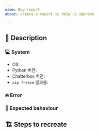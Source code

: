 ```yaml
---
name: Bug report
about: Create a report to help us improve

---
```


## :memo: Description
<!-- 자세한 내용을 적어주세요.-->

### :computer: System
- OS:
- Python 버전:
- Chatterbox 버전:
- `pip freeze` 결과물:

### :fire: Error
<!-- Exception 혹은 전체 traceback 내용을 적어주세요. -->
 
### :eyes: Expected behaviour
<!-- 기대했던 동작과 결과물을 적어주세요. -->

## :building_construction: Steps to recreate
<!-- 어떻게 하면 에러를 재현할 수 있는지 적어주세요. -->

